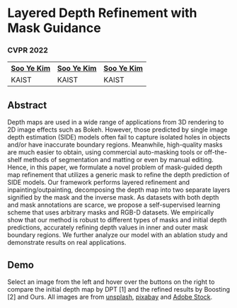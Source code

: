 # Layered Depth Refinement with Mask Guidance
### CVPR 2022
<!-- <h4><a href="https://sites.google.com/view/sooyekim">Soo Ye Kim</a></h4>
<h5>KAIST</h5>
<br> -->
<table border="0" width=80% align="center">
  <tr>
    <th><a href="https://sites.google.com/view/sooyekim">Soo Ye Kim</a></th>
    <th><a href="https://sites.google.com/view/sooyekim">Soo Ye Kim</a></th>
    <th><a href="https://sites.google.com/view/sooyekim">Soo Ye Kim</a></th>
  </tr>
  <tr>
    <td>KAIST</td>
    <td>KAIST</td>
    <td>KAIST</td>
  </tr>
</table>

## Abstract
<div style="text-align: left">
Depth maps are used in a wide range of applications from 3D rendering to 2D image effects such as Bokeh. However, those predicted by single image depth estimation (SIDE) models often fail to capture isolated holes in objects and/or have inaccurate boundary regions. Meanwhile, high-quality masks are much easier to obtain, using commercial auto-masking tools or off-the-shelf methods of segmentation and matting or even by manual editing. Hence, in this paper, we formulate a novel problem of mask-guided depth map refinement that utilizes a generic mask to refine the depth prediction of SIDE models. Our framework performs layered refinement and inpainting/outpainting, decomposing the depth map into two separate layers signified by the mask and the inverse mask. As datasets with both depth and mask annotations are scarce, we propose a self-supervised learning scheme that uses arbitrary masks and RGB-D datasets. We empirically show that our method is robust to different types of masks and initial depth predictions, accurately refining depth values in inner and outer mask boundary regions. We further analyze our model with an ablation study and demonstrate results on real applications.
</div>

## Demo
<div style="text-align: left">
Select an image from the left and hover over the buttons on the right to compare the initial depth map by DPT [1] and the refined results by Boosting [2] and Ours. All images are from <a href="https://unsplash.com/">unsplash</a>, <a href="https://pixabay.com/">pixabay</a> and <a href="https://stock.adobe.com/">Adobe Stock</a>.  
